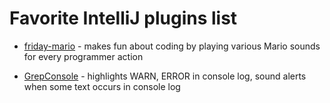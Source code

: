 # Favorite IntelliJ plugins list

* [friday-mario](https://github.com/dkandalov/friday-mario) - makes fun about coding by playing various Mario sounds for every programmer action

* [GrepConsole](https://github.com/krasa/GrepConsole) - highlights WARN, ERROR in console log, sound alerts when some text occurs in console log
